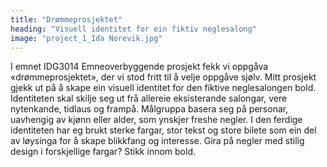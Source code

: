 ```yaml
---
title: "Drømmeprosjektet"
heading: "Visuell identitet for ein fiktiv neglesalong"
image: "project_1_Ida Norevik.jpg"
---
```


I emnet IDG3014 Emneoverbyggende prosjekt fekk vi oppgåva «drømmeprosjektet», der vi stod fritt til å velje oppgåve sjølv. Mitt prosjekt gjekk ut på å skape ein visuell identitet for den fiktive neglesalongen bold. Identiteten skal skilje seg ut frå allereie eksisterande salongar, vere nytenkande, tidlaus og frampå. Målgruppa basera seg på personar, uavhengig av kjønn eller alder, som ynskjer freshe negler. I den ferdige identiteten har eg brukt sterke fargar, stor tekst og store bilete som ein del av løysinga for å skape blikkfang og interesse. Gira på negler med stilig design i forskjellige fargar? Stikk innom bold.
